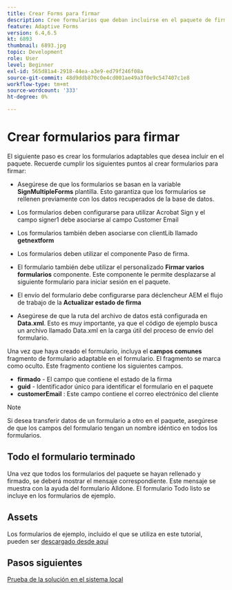```yaml
---
title: Crear Forms para firmar
description: Cree formularios que deban incluirse en el paquete de firma.
feature: Adaptive Forms
version: 6.4,6.5
kt: 6893
thumbnail: 6893.jpg
topic: Development
role: User
level: Beginner
exl-id: 565d81a4-2918-44ea-a3e9-ed79f246f08a
source-git-commit: 48d9ddb870c0e4cd001ae49a3f0e9c547407c1e8
workflow-type: tm+mt
source-wordcount: '333'
ht-degree: 0%

---
```


# Crear formularios para firmar

El siguiente paso es crear los formularios adaptables que desea incluir en el paquete. Recuerde cumplir los siguientes puntos al crear formularios para firmar:

* Asegúrese de que los formularios se basan en la variable **SignMultipleForms** plantilla. Esto garantiza que los formularios se rellenen previamente con los datos recuperados de la base de datos.

* Los formularios deben configurarse para utilizar Acrobat Sign y el campo signer1 debe asociarse al campo Customer Email
* Los formularios también deben asociarse con clientLib llamado **getnextform**
* Los formularios deben utilizar el componente Paso de firma.
* El formulario también debe utilizar el personalizado **Firmar varios formularios** componente. Este componente le permite desplazarse al siguiente formulario para iniciar sesión en el paquete.
* El envío del formulario debe configurarse para déclencheur AEM el flujo de trabajo de la **Actualizar estado de firma**
* Asegúrese de que la ruta del archivo de datos está configurada en **Data.xml**. Esto es muy importante, ya que el código de ejemplo busca un archivo llamado Data.xml en la carga útil del proceso de envío del formulario.

Una vez que haya creado el formulario, incluya el **campos comunes** fragmento de formulario adaptable en el formulario. El fragmento se marca como oculto. Este fragmento contiene los siguientes campos.

* **firmado** - El campo que contiene el estado de la firma
* **guid** - Identificador único para identificar el formulario en el paquete
* **customerEmail** : Este campo contiene el correo electrónico del cliente



>[!NOTE]
>Si desea transferir datos de un formulario a otro en el paquete, asegúrese de que los campos del formulario tengan un nombre idéntico en todos los formularios.

## Todo el formulario terminado

Una vez que todos los formularios del paquete se hayan rellenado y firmado, se deberá mostrar el mensaje correspondiente. Este mensaje se muestra con la ayuda del formulario Alldone. El formulario Todo listo se incluye en los formularios de ejemplo.

## Assets

Los formularios de ejemplo, incluido el que se utiliza en este tutorial, pueden ser [descargado desde aquí](assets/forms-for-signing.zip)

## Pasos siguientes

[Prueba de la solución en el sistema local](./testing-and-trouble-shooting.md)
